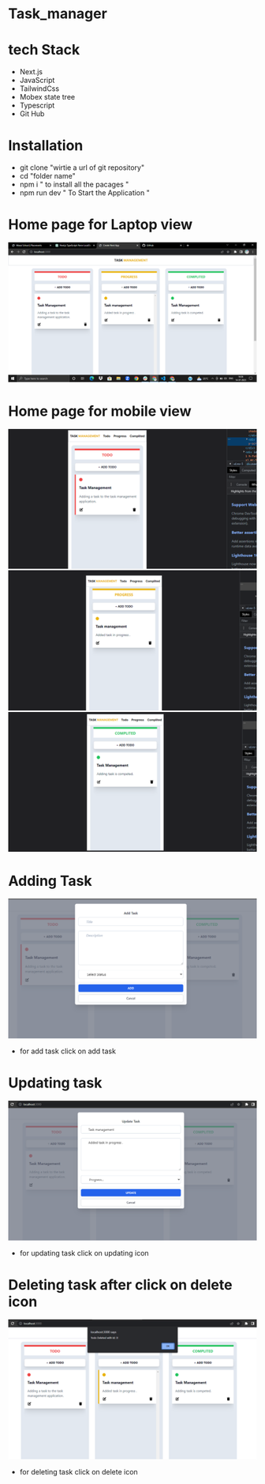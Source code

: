 # Task_manager


# tech Stack 

* Next.js
* JavaScript
* TailwindCss
* Mobex state tree
* Typescript 
* Git Hub
  
# Installation 

* git clone "wirtie a url of git repository" 
* cd "folder name"
* npm i " to install all the pacages "
* npm run dev " To Start the Application "

# Home page for Laptop view

![Alt text](<Screenshot (403).png>)

# Home page for mobile view 

![Alt text](<Screenshot (404)-1.png>) ![Alt text](<Screenshot (405).png>) ![Alt text](<Screenshot (406).png>)


# Adding Task 

![Alt text](<Screenshot (408).png>)

* for add task click on add task 

# Updating task 

![Alt text](<Screenshot (409).png>)

* for updating task click on updating icon

# Deleting task after click on delete icon 

![Alt text](<Screenshot (410).png>)
 
 * for deleting task click on delete icon 

